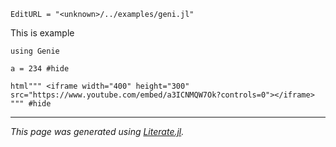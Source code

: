 ```@meta
EditURL = "<unknown>/../examples/geni.jl"
```

This is example

````@example geni
using Genie

a = 234 #hide

html""" <iframe width="400" height="300" src="https://www.youtube.com/embed/a3ICNMQW7Ok?controls=0"></iframe> """ #hide
````

---

*This page was generated using [Literate.jl](https://github.com/fredrikekre/Literate.jl).*

